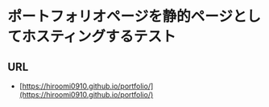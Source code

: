 # ポートフォリオページを静的ページとしてホスティングするテスト

## URL
  - [https://hiroomi0910.github.io/portfolio/](https://hiroomi0910.github.io/portfolio/)

